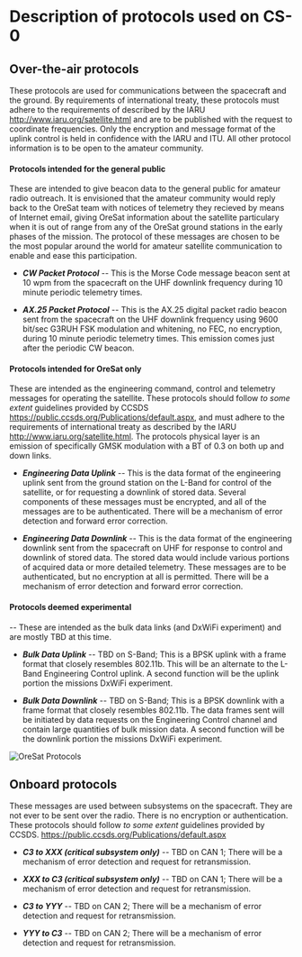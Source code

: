 # Description of protocols used on CS-0

## Over-the-air protocols
These protocols are used for communications between the spacecraft and the ground. By requirements of international treaty, these protocols must adhere to the requirements of described by the IARU <http://www.iaru.org/satellite.html> and are to be published with the request to coordinate frequencies. Only the encryption and message format of the uplink control is held in confidence with the IARU and ITU. All other protocol information is to be open to the amateur community.



#### Protocols intended for the general public
These are intended to give beacon data to the general public for amateur radio outreach. It is envisioned that the amateur community would reply back to the OreSat team with notices of telemetry they recieved by means of Internet email, giving OreSat information about the satellite particulary when it is out of range from any of the OreSat ground stations in the early phases of the mission. The protocol of these messages are chosen to be the most popular around the world for amateur satellite communication to enable and ease this participation.

* ___CW Packet Protocol___
   -- This is the Morse Code message beacon sent at 10 wpm from the spacecraft on the UHF downlink frequency during 10 minute periodic telemetry times.

* ___AX.25 Packet Protocol___
   -- This is the AX.25 digital packet radio beacon sent from the spacecraft on the UHF downlink frequency using 9600 bit/sec
G3RUH FSK modulation and whitening, no FEC, no encryption, during 10 minute periodic telemetry times. This emission comes just
after the periodic CW beacon.



#### Protocols intended for OreSat only
These are intended as the engineering command, control and telemetry messages for operating the satellite. These protocols should follow _to some extent_ guidelines provided by CCSDS <https://public.ccsds.org/Publications/default.aspx>, and must adhere to the requirements of international treaty as described by the IARU <http://www.iaru.org/satellite.html>. The protocols physical layer is an emission of specifically GMSK modulation with a BT of 0.3 on both up and down links.

* ___Engineering Data Uplink___
   -- This is the data format of the engineering uplink sent from the ground station on the L-Band for control of the satellite, or for requesting a downlink of stored data. Several components of these messages must be encrypted, and all of the messages are to be authenticated. There will be a mechanism of error detection and forward error correction.
   
* ___Engineering Data Downlink___
   -- This is the data format of the engineering downlink sent from the spacecraft on UHF for response to control and downlink of stored data. The stored data would include various portions of acquired data or more detailed telemetry. These messages are to be authenticated, but no encryption at all is permitted. There will be a mechanism of error detection and forward error correction.

#### Protocols deemed experimental
   -- These are intended as the bulk data links (and DxWiFi experiment) and are mostly TBD at this time.

* ___Bulk Data Uplink___
   -- TBD on S-Band; This is a BPSK uplink with a frame format that closely resembles 802.11b. This will be an alternate to the L-Band Engineering Control uplink. A second function will be the uplink portion the missions DxWiFi experiment.

* ___Bulk Data Downlink___
   -- TBD on S-Band; This is a BPSK downlink with a frame format that closely resembles 802.11b. The data frames sent will be initiated by data requests on the Engineering Control channel and contain large quantities of bulk mission data. A second function will be the downlink portion the missions DxWiFi experiment.

![OreSat Protocols](https://github.com/oresat/oresat-design/protocol/20190715_131244.jpg)


## Onboard protocols
These messages are used between subsystems on the spacecraft. They are not ever to be sent over the radio. There is no encryption or authentication. These protocols should follow _to some extent_ guidelines provided by CCSDS. https://public.ccsds.org/Publications/default.aspx

* ___C3 to XXX (critical subsystem only)___
  -- TBD on CAN 1; There will be a mechanism of error detection and request for retransmission.

* ___XXX to C3 (critical subsystem only)___
  -- TBD on CAN 1; There will be a mechanism of error detection and request for retransmission.

* ___C3 to YYY___
  -- TBD on CAN 2; There will be a mechanism of error detection and request for retransmission.

* ___YYY to C3___
  -- TBD on CAN 2; There will be a mechanism of error detection and request for retransmission.
